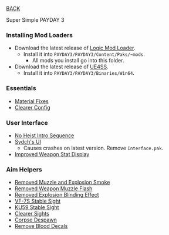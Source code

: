 
[BACK](..)

Super Simple PAYDAY 3

### Installing Mod Loaders
- Download the latest release of [Logic Mod Loader](https://modworkshop.net/mod/44049).
	- Install it into `PAYDAY3/PAYDAY3/Content/Paks/~mods`.
		- All mods you install go into this folder.
- Download the latest release of [UE4SS](https://modworkshop.net/mod/47771).
	- Install it into `PAYDAY3/PAYDAY3/Binaries/Win64`.

### Essentials
- [Material Fixes](https://modworkshop.net/mod/52234)
- [Clearer Config](https://modworkshop.net/mod/48445)

### User Interface
- [No Heist Intro Sequence](https://drive.google.com/file/d/1khNOs9RgW9WU9gZuj1kfu3dJN0MjU4PP/view?usp=sharing)
- [Sydch's UI](https://modworkshop.net/mod/47200)
	- Causes crashes on latest version. Remove `Interface.pak`.
- [Improved Weapon Stat Display](https://modworkshop.net/mod/52276)

### Aim Helpers
- [Removed Muzzle and Explosion Smoke](https://modworkshop.net/mod/48422)
- [Removed Weapon Muzzle Flash](https://modworkshop.net/mod/48409)
- [Removed Explosion Blinding Effect](https://modworkshop.net/mod/53469)
- [VF-7S Stable Sight](https://modworkshop.net/mod/52253)
- [KU59 Stable Sight](https://modworkshop.net/mod/52229)
- [Clearer Sights](https://modworkshop.net/mod/48196)
- [Corpse Despawn](https://modworkshop.net/mod/47526)
- [Remove Blood Decals](https://modworkshop.net/mod/50571)
